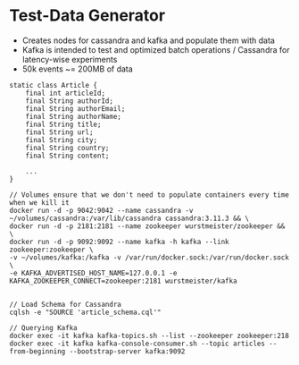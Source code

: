 # Test-Data Generator

- Creates nodes for cassandra and kafka and populate them with data
- Kafka is intended to test and optimized batch operations / Cassandra for latency-wise experiments
- 50k events ~= 200MB of data

```
static class Article {
    final int articleId;
    final String authorId;
    final String authorEmail;
    final String authorName;
    final String title;
    final String url;
    final String city;
    final String country;
    final String content;
 
    ...
}
```

```
// Volumes ensure that we don't need to populate containers every time when we kill it
docker run -d -p 9042:9042 --name cassandra -v ~/volumes/cassandra:/var/lib/cassandra cassandra:3.11.3 && \
docker run -d -p 2181:2181 --name zookeeper wurstmeister/zookeeper && \
docker run -d -p 9092:9092 --name kafka -h kafka --link zookeeper:zookeeper \
-v ~/volumes/kafka:/kafka -v /var/run/docker.sock:/var/run/docker.sock \
-e KAFKA_ADVERTISED_HOST_NAME=127.0.0.1 -e KAFKA_ZOOKEEPER_CONNECT=zookeeper:2181 wurstmeister/kafka


// Load Schema for Cassandra 
cqlsh -e "SOURCE 'article_schema.cql'"

// Querying Kafka
docker exec -it kafka kafka-topics.sh --list --zookeeper zookeeper:218
docker exec -it kafka kafka-console-consumer.sh --topic articles --from-beginning --bootstrap-server kafka:9092
```

